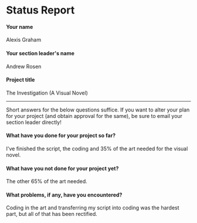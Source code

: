 # Status Report

#### Your name

Alexis Graham

#### Your section leader's name

Andrew Rosen

#### Project title

The Investigation (A Visual Novel)

***

Short answers for the below questions suffice. If you want to alter your plan for your project (and obtain approval for the same), be sure to email your section leader directly!

#### What have you done for your project so far?

I've finished the script, the coding and 35% of the art needed for the visual novel.

#### What have you not done for your project yet?

The other 65% of the art needed.

#### What problems, if any, have you encountered?

Coding in the art and transferring my script into coding was the hardest part, but all of that has been rectified.
